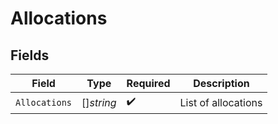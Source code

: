 # Allocations


## Fields

| Field               | Type                | Required            | Description         |
| ------------------- | ------------------- | ------------------- | ------------------- |
| `Allocations`       | []*string*          | :heavy_check_mark:  | List of allocations |